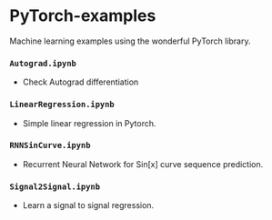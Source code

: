 # PyTorch-examples

Machine learning examples using the wonderful PyTorch library.

### `Autograd.ipynb`

- Check Autograd differentiation

### `LinearRegression.ipynb`

- Simple linear regression in Pytorch.

### `RNNSinCurve.ipynb`

- Recurrent Neural Network for Sin[x] curve sequence prediction.

### `Signal2Signal.ipynb`

- Learn a signal to signal regression.

